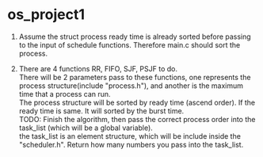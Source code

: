 # os_project1

1. Assume the struct process ready time is already sorted before passing to the input of schedule functions.
   Therefore main.c should sort the process. 

2. There are 4 functions RR, FIFO, SJF, PSJF to do.\
   There will be 2 parameters pass to these functions, one represents the process structure(include "process.h"), and another is the maximum time that a process can run.\
   The process structure will be sorted by ready time (ascend order). If the ready time is same. It will sorted by the burst time. \
   TODO: Finish the algorithm, then pass the correct process order into the task_list (which will be a global variable).\
   the task_list is an element structure, which will be include inside the "scheduler.h". Return how many numbers you pass into the task_list.
   

